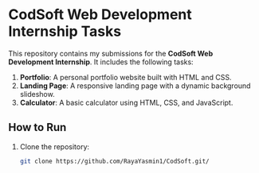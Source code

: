 # CodSoft Web Development Internship Tasks

This repository contains my submissions for the **CodSoft Web Development Internship**. It includes the following tasks:

1. **Portfolio**: A personal portfolio website built with HTML and CSS.
2. **Landing Page**: A responsive landing page with a dynamic background slideshow.
3. **Calculator**: A basic calculator using HTML, CSS, and JavaScript.
   

## How to Run
1. Clone the repository:
   ```bash
   git clone https://github.com/RayaYasmin1/CodSoft.git/
